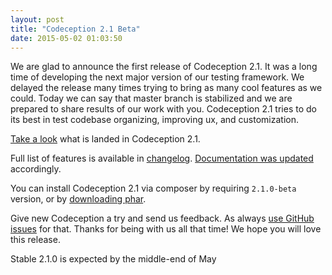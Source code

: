 ```yaml
---
layout: post
title: "Codeception 2.1 Beta"
date: 2015-05-02 01:03:50
---
```


We are glad to announce the first release of Codeception 2.1. It was a long time of developing the next major version of our testing framework. We delayed the release many times trying to bring as many cool features as we could. Today we can say that master branch is stabilized and we are prepared to share results of our work with you. Codeception 2.1 tries to do its best in test codebase organizing, improving ux, and customization.  

[Take a look](http://codeception.com/slides/codecept21) what is landed in Codeception 2.1.


<script async class="speakerdeck-embed" data-id="aa35edd4591343369f634ce29944134d" data-ratio="1.41436464088398" src="//speakerdeck.com/assets/embed.js"></script>



Full list of features is available in [changelog](https://github.com/Codeception/Codeception/blob/master/CHANGELOG.md#210-beta). [Documentation was updated](https://github.com/Codeception/Codeception/pull/1878/files?diff=unified) accordingly. 

You can install Codeception 2.1 via composer by requiring `2.1.0-beta` version, or by [downloading phar](/releases/2.1.0-beta/codecept.phar).

Give new Codeception a try and send us feedback. As always [use GitHub issues](https://github.com/Codeception/Codeception/issues) for that. Thanks for being with us all that time! We hope you will love this release.

Stable 2.1.0 is expected by the middle-end of May
